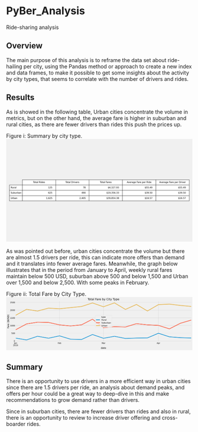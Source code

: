 # PyBer_Analysis

Ride-sharing analysis

## Overview

The main purpose of this analysis is to reframe the data set about ride-hailing per city, using the Pandas method or approach to create a new index and data frames, to make it possible to get some insights about the activity by city types, that seems to correlate with the number of drivers and rides.

## Results

As is showed in the following table, Urban cities concentrate the volume in metrics, but on the other hand, the average fare is higher in suburban and rural cities, as there are fewer drivers than rides this push the prices up.

Figure i: Summary by city type.
![fig9](./Analysis/Fig9.png)

As was pointed out before, urban cities concentrate the volume but there are almost 1.5 drivers per ride, this can indicate more offers than demand and it translates into fewer average fares. Meanwhile, the graph below illustrates that in the period from January to April, weekly rural fares maintain below 500 USD, suburban above 500 and below 1,500 and Urban over 1,500 and below 2,500. With some peaks in February.

Figure ii: Total Fare by City Type.
![fig8](./Analysis/Fig8.png)

## Summary

There is an opportunity to use drivers in a more efficient way in urban cities since there are 1.5 drivers per ride, an analysis about demand peaks, and offers per hour could be a great way to deep-dive in this and make recommendations to grow demand rather than drivers.

Since in suburban cities, there are fewer drivers than rides and also in rural, there is an opportunity to review to increase driver offering and cross-boarder rides.
